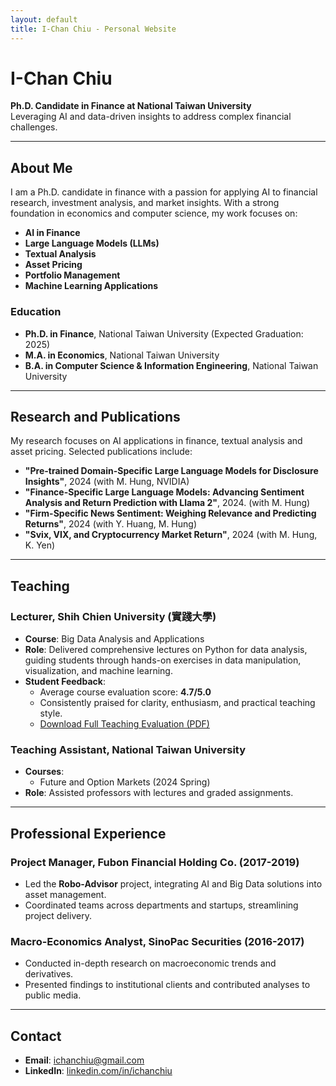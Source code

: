 ```yaml
---
layout: default
title: I-Chan Chiu - Personal Website
---
```


# I-Chan Chiu  
**Ph.D. Candidate in Finance at National Taiwan University**  
Leveraging AI and data-driven insights to address complex financial challenges.

---

## About Me
I am a Ph.D. candidate in finance with a passion for applying AI to financial research, investment analysis, and market insights. With a strong foundation in economics and computer science, my work focuses on:
- **AI in Finance**
- **Large Language Models (LLMs)**
- **Textual Analysis**
- **Asset Pricing**
- **Portfolio Management**
- **Machine Learning Applications**

### **Education**
- **Ph.D. in Finance**, National Taiwan University (Expected Graduation: 2025)  
- **M.A. in Economics**, National Taiwan University  
- **B.A. in Computer Science & Information Engineering**, National Taiwan University  

---

## Research and Publications
My research focuses on AI applications in finance, textual analysis and asset pricing. Selected publications include:
- **"Pre-trained Domain-Specific Large Language Models for Disclosure Insights"**, 2024 (with M. Hung, NVIDIA)  
- **"Finance-Specific Large Language Models: Advancing Sentiment Analysis and Return Prediction with Llama 2"**, 2024. (with M. Hung)   
- **"Firm-Specific News Sentiment: Weighing Relevance and Predicting Returns"**, 2024 (with Y. Huang, M. Hung)  
- **"Svix, VIX, and Cryptocurrency Market Return"**, 2024 (with M. Hung, K. Yen)  

---

## Teaching
### **Lecturer, Shih Chien University (實踐大學)**  
- **Course**: Big Data Analysis and Applications  
- **Role**: Delivered comprehensive lectures on Python for data analysis, guiding students through hands-on exercises in data manipulation, visualization, and machine learning.  
- **Student Feedback**:  
  - Average course evaluation score: **4.7/5.0**  
  - Consistently praised for clarity, enthusiasm, and practical teaching style.  
  - [Download Full Teaching Evaluation (PDF)](ShihChienEval.pdf)  

### **Teaching Assistant, National Taiwan University**  
- **Courses**:  
  - Future and Option Markets (2024 Spring)    
- **Role**: Assisted professors with lectures and graded assignments.

---

## Professional Experience
### **Project Manager, Fubon Financial Holding Co. (2017-2019)**  
- Led the **Robo-Advisor** project, integrating AI and Big Data solutions into asset management.  
- Coordinated teams across departments and startups, streamlining project delivery.  

### **Macro-Economics Analyst, SinoPac Securities (2016-2017)**  
- Conducted in-depth research on macroeconomic trends and derivatives.  
- Presented findings to institutional clients and contributed analyses to public media.  

---

## Contact
- **Email**: ichanchiu@gmail.com  
- **LinkedIn**: [linkedin.com/in/ichanchiu](https://linkedin.com/in/ichanchiu)

